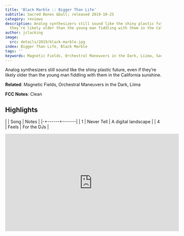 ```yaml
---
title: 'Black Marble :: Bigger Than Life'
subtitle: Sacred Bones &bull; released 2019-10-25
category: reviews
description: Analog synthesizers still sound like the shiny plastic future, even if
  they’re likely older than the young man fiddling with them in the California sunshine.
author: jclacking
image:
  src: details/2019/black-marble.jpg
index: Bigger Than Life, Black Marble
tags: ''
keywords: Magnetic Fields, Orchestral Maneuvers in the Dark, Liima, Sacred Bones
---
```

Analog synthesizers still sound like the shiny plastic future, even if they’re likely older than the young man fiddling with them in the California sunshine.<!--more-->

**Related**: Magnetic Fields, Orchestral Maneuvers in the Dark, Liima

**FCC Notes**: Clean

## Highlights

| | Song | Notes |
|-+------+-------|
| 1 | Never Tell | A digital landscape |
| 4 | Feels | For the DJs |

<div class="tlo-detail-video"><iframe width="560" height="315" src="https://www.youtube.com/embed/8VioQ0UirlU" frameborder="0" allow="autoplay; encrypted-media" allowfullscreen></iframe></div>

